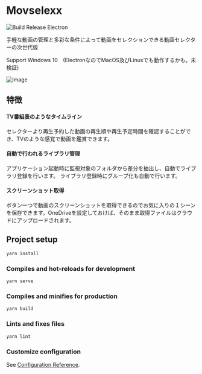# Movselexx

![Build Release Electron](https://github.com/finalstream/Movselexx/workflows/Build%20Release%20Electron/badge.svg) 

手軽な動画の管理と多彩な条件によって動画をセレクションできる動画セレクターの次世代版

Support Windows 10　(ElectronなのでMacOS及びLinuxでも動作するかも。未検証)

![image](https://user-images.githubusercontent.com/3516444/99921627-e6fe2580-2d6e-11eb-8899-cd90c52e3888.png)

## 特徴

#### TV番組表のようなタイムライン
セレクターより再生予約した動画の再生順や再生予定時間を確認することができ、TVのような感覚で動画を鑑賞できます。

#### 自動で行われるライブラリ管理
アプリケーション起動時に監視対象のフォルダから差分を抽出し、自動でライブラリ登録を行います。
ライブラリ登録時にグループ化も自動で行います。

#### スクリーンショット取得
ボタン一つで動画のスクリーンショットを取得できるのでお気に入りの１シーンを保存できます。OneDriveを設定しておけば、そのまま取得ファイルはクラウドにアップロードされます。

## Project setup
```
yarn install
```

### Compiles and hot-reloads for development
```
yarn serve
```

### Compiles and minifies for production
```
yarn build
```

### Lints and fixes files
```
yarn lint
```

### Customize configuration
See [Configuration Reference](https://cli.vuejs.org/config/).
